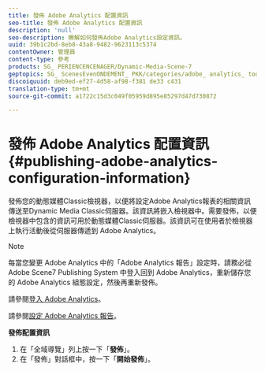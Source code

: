 ```yaml
---
title: 發佈 Adobe Analytics 配置資訊
seo-title: 發佈 Adobe Analytics 配置資訊
description: 'null'
seo-description: 瞭解如何發佈Adobe Analytics設定資訊。
uuid: 39b1c2bd-8eb8-43a8-9482-9623113c5374
contentOwner: 管理員
content-type: 參考
products: SG_ PERIENCENCENAGER/Dynamic-Media-Scene-7
geptopics: SG_ ScenesEvenONDEMENT_ PKK/categories/adobe_ analytics_ tooling_ kit
discoiquuid: deb9ed-ef27-4d58-af98-f381 de33 c431
translation-type: tm+mt
source-git-commit: a1722c15d3c049f05959d895e85297d47d730872

---
```



# 發佈 Adobe Analytics 配置資訊{#publishing-adobe-analytics-configuration-information}

發佈您的動態媒體Classic檢視器，以便將設定Adobe Analytics報表的相關資訊傳送至Dynamic Media Classic伺服器。該資訊將嵌入檢視器中。需要發佈，以便檢視器中包含的資訊可用於動態媒體Classic伺服器。該資訊可在使用者於檢視器上執行活動後從伺服器傳遞到 Adobe Analytics。

>[!NOTE]
>
>每當您變更 Adobe Analytics 中的「Adobe Analytics 報告」設定時，請務必從 Adobe Scene7 Publishing System 中登入回到 Adobe Analytics，重新儲存您的 Adobe Analytics 組態設定，然後再重新發佈。

請參閱[登入 Adobe Analytics](log-analytics.md#log_in_to_adobe_analytics)。

請參閱[設定 Adobe Analytics 報告](configuring-analytics-reports.md#configuring_adobe_analytics_reports)。

**發佈配置資訊**

1. 在「全域導覽」列上按一下「**發佈**」。
1. 在「發佈」對話框中，按一下「**開始發佈**」。

